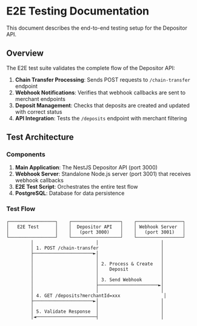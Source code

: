 # E2E Testing Documentation

This document describes the end-to-end testing setup for the Depositor API.

## Overview

The E2E test suite validates the complete flow of the Depositor API:

1. **Chain Transfer Processing**: Sends POST requests to `/chain-transfer` endpoint
2. **Webhook Notifications**: Verifies that webhook callbacks are sent to merchant endpoints
3. **Deposit Management**: Checks that deposits are created and updated with correct status
4. **API Integration**: Tests the `/deposits` endpoint with merchant filtering

## Test Architecture

### Components

1. **Main Application**: The NestJS Depositor API (port 3000)
2. **Webhook Server**: Standalone Node.js server (port 3001) that receives webhook callbacks
3. **E2E Test Script**: Orchestrates the entire test flow
4. **PostgreSQL**: Database for data persistence

### Test Flow

```
┌─────────────────┐    ┌──────────────────┐    ┌─────────────────┐
│   E2E Test      │    │  Depositor API   │    │ Webhook Server  │
│                 │    │   (port 3000)    │    │   (port 3001)   │
└─────────────────┘    └──────────────────┘    └─────────────────┘
         │                       │                       │
         │ 1. POST /chain-transfer                       │
         ├──────────────────────►│                       │
         │                       │                       │
         │                       │ 2. Process & Create   │
         │                       │    Deposit            │
         │                       │                       │
         │                       │ 3. Send Webhook       │
         │                       ├──────────────────────►│
         │                       │                       │
         │ 4. GET /deposits?merchantId=xxx                │
         ├──────────────────────►│                       │
         │                       │                       │
         │ 5. Validate Response  │                       │
         │◄──────────────────────┤                       │
```


